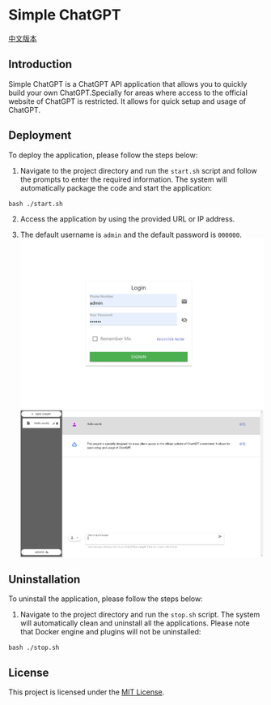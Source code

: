 # Simple ChatGPT
[中文版本](README.zh.md)
## Introduction

Simple ChatGPT is a ChatGPT API application that allows you to quickly build your own ChatGPT.Specially for areas where access to the official website of ChatGPT is restricted. It allows for quick setup and usage of ChatGPT.

## Deployment

To deploy the application, please follow the steps below:

1. Navigate to the project directory and run the `start.sh` script and follow the prompts to enter the required information. The system will automatically package the code and start the application:

```shell
bash ./start.sh
```

2. Access the application by using the provided URL or IP address.

3. The default username is `admin` and the default password is `000000`.
![login](screenshot/login.png)
![index](screenshot/index.png)
## Uninstallation

To uninstall the application, please follow the steps below:

1. Navigate to the project directory and run the `stop.sh` script. The system will automatically clean and uninstall all the applications. Please note that Docker engine and plugins will not be uninstalled:

```shell
bash ./stop.sh
```

## License

This project is licensed under the [MIT License](LICENSE).
